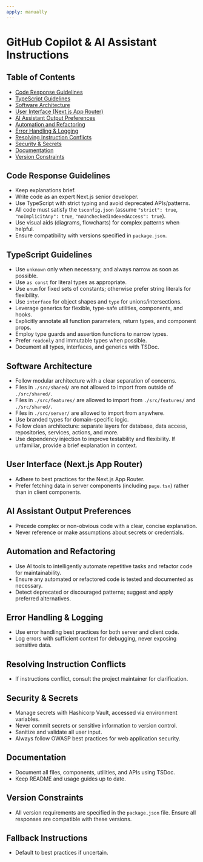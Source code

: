 ```yaml
---
apply: manually
---
```


# GitHub Copilot & AI Assistant Instructions

## Table of Contents

- [Code Response Guidelines](#code-response-guidelines)
- [TypeScript Guidelines](#typescript-guidelines)
- [Software Architecture](#software-architecture)
- [User Interface (Next.js App Router)](#user-interface-nextjs-app-router)
- [AI Assistant Output Preferences](#ai-assistant-output-preferences)
- [Automation and Refactoring](#automation-and-refactoring)
- [Error Handling & Logging](#error-handling--logging)
- [Resolving Instruction Conflicts](#resolving-instruction-conflicts)
- [Security & Secrets](#security--secrets)
- [Documentation](#documentation)
- [Version Constraints](#version-constraints)

## Code Response Guidelines

- Keep explanations brief.
- Write code as an expert Next.js senior developer.
- Use TypeScript with strict typing and avoid deprecated APIs/patterns.
- All code must satisfy the `tsconfig.json` (assume `"strict": true`, `"noImplicitAny": true`, `"noUncheckedIndexedAccess": true`).
- Use visual aids (diagrams, flowcharts) for complex patterns when helpful.
- Ensure compatibility with versions specified in `package.json`.

## TypeScript Guidelines

- Use `unknown` only when necessary, and always narrow as soon as possible.
- Use `as const` for literal types as appropriate.
- Use `enum` for fixed sets of constants; otherwise prefer string literals for flexibility.
- Use `interface` for object shapes and `type` for unions/intersections.
- Leverage generics for flexible, type-safe utilities, components, and hooks.
- Explicitly annotate all function parameters, return types, and component props.
- Employ type guards and assertion functions to narrow types.
- Prefer `readonly` and immutable types when possible.
- Document all types, interfaces, and generics with TSDoc.

## Software Architecture

- Follow modular architecture with a clear separation of concerns.
- Files in `./src/shared/` are not allowed to import from outside of `./src/shared/`.
- Files in `./src/features/` are allowed to import from `./src/features/` and `./src/shared/`.
- Files in `./src/server/` are allowed to import from anywhere.
- Use branded types for domain-specific logic.
- Follow clean architecture: separate layers for database, data access, repositories, services, actions, and more.
- Use dependency injection to improve testability and flexibility. If unfamiliar, provide a brief explanation in context.

## User Interface (Next.js App Router)

- Adhere to best practices for the Next.js App Router.
- Prefer fetching data in server components (including `page.tsx`) rather than in client components.

## AI Assistant Output Preferences

- Precede complex or non-obvious code with a clear, concise explanation.
- Never reference or make assumptions about secrets or credentials.

## Automation and Refactoring

- Use AI tools to intelligently automate repetitive tasks and refactor code for maintainability.
- Ensure any automated or refactored code is tested and documented as necessary.
- Detect deprecated or discouraged patterns; suggest and apply preferred alternatives.

## Error Handling & Logging

- Use error handling best practices for both server and client code.
- Log errors with sufficient context for debugging, never exposing sensitive data.

## Resolving Instruction Conflicts

- If instructions conflict, consult the project maintainer for clarification.

## Security & Secrets

- Manage secrets with Hashicorp Vault, accessed via environment variables.
- Never commit secrets or sensitive information to version control.
- Sanitize and validate all user input.
- Always follow OWASP best practices for web application security.

## Documentation

- Document all files, components, utilities, and APIs using TSDoc.
- Keep README and usage guides up to date.

## Version Constraints

- All version requirements are specified in the `package.json` file. Ensure all responses are compatible with these versions.

## Fallback Instructions

- Default to best practices if uncertain.
